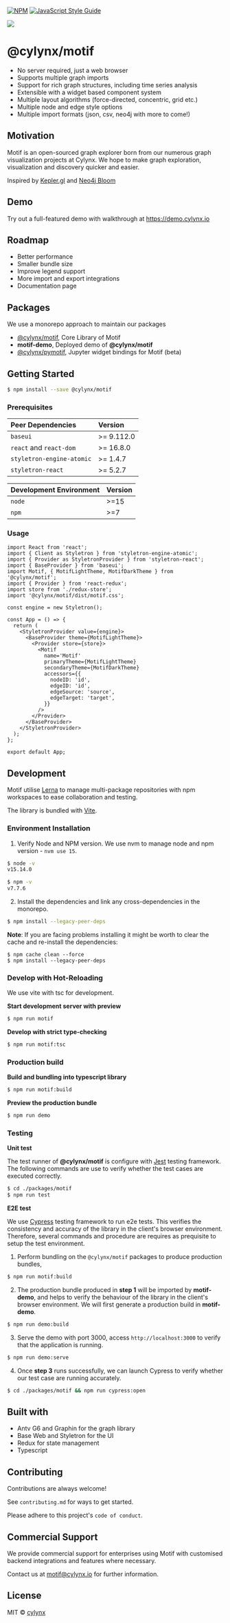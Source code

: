 [![NPM](https://img.shields.io/npm/v/@cylynx/motif.svg)](https://www.npmjs.com/package/@cylynx/motif) [![JavaScript Style Guide](https://img.shields.io/badge/code_style-standard-brightgreen.svg)](https://standardjs.com)

![](motif-demo.gif)
# @cylynx/motif

- No server required, just a web browser
- Supports multiple graph imports
- Support for rich graph structures, including time series analysis
- Extensible with a widget based component system
- Multiple layout algorithms (force-directed, concentric, grid etc.)
- Multiple node and edge style options
- Multiple import formats (json, csv, neo4j with more to come!)

## Motivation

Motif is an open-sourced graph explorer born from our numerous graph visualization projects at Cylynx. We hope to make graph exploration, visualization and discovery quicker and easier.

Inspired by [Kepler.gl](https://github.com/keplergl/kepler.gl) and [Neo4j Bloom](https://neo4j.com/product/bloom/)

## Demo

Try out a full-featured demo with walkthrough at https://demo.cylynx.io

## Roadmap

- Better performance
- Smaller bundle size
- Improve legend support
- More import and export integrations
- Documentation page
## Packages

We use a monorepo approach to maintain our packages

- [@cylynx/motif](https://www.npmjs.com/package/@cylynx/motif), Core Library of Motif
- **motif-demo**, Deployed demo of **@cylynx/motif**
- [@cylynx/pymotif](https://www.npmjs.com/package/@cylynx/pymotif), Jupyter widget bindings for Motif (beta)

## Getting Started

```bash
$ npm install --save @cylynx/motif
```

### Prerequisites

| Peer Dependencies         | Version    |
| :------------------------ | :--------- |
| `baseui`                  | >= 9.112.0 |
| `react` and `react-dom`   | >= 16.8.0  |
| `styletron-engine-atomic` | >= 1.4.7   |
| `styletron-react`         | >= 5.2.7   |

| Development Environment | Version |
| :---------------------- | :------ |
| `node`                  | >=15    |
| `npm`                   | >=7     |

### Usage

```tsx
import React from 'react';
import { Client as Styletron } from 'styletron-engine-atomic';
import { Provider as StyletronProvider } from 'styletron-react';
import { BaseProvider } from 'baseui';
import Motif, { MotifLightTheme, MotifDarkTheme } from '@cylynx/motif';
import { Provider } from 'react-redux';
import store from './redux-store';
import '@cylynx/motif/dist/motif.css';

const engine = new Styletron();

const App = () => {
  return (
    <StyletronProvider value={engine}>
      <BaseProvider theme={MotifLightTheme}>
        <Provider store={store}>
          <Motif
            name='Motif'
            primaryTheme={MotifLightTheme}
            secondaryTheme={MotifDarkTheme}
            accessors={{
              nodeID: 'id',
              edgeID: 'id',
              edgeSource: 'source',
              edgeTarget: 'target',
            }}
          />
        </Provider>
      </BaseProvider>
    </StyletronProvider>
  );
};

export default App;
```

## Development

Motif utilise [Lerna](https://github.com/lerna/lerna) to manage multi-package repositories with npm workspaces to ease collaboration and testing. 

The library is bundled with [Vite](https://github.com/vitejs/vite).

### Environment Installation

1. Verify Node and NPM version. We use nvm to manage node and npm version - `nvm use 15`.

```bash
$ node -v
v15.14.0

$ npm -v
v7.7.6
```

2. Install the dependencies and link any cross-dependencies in the monorepo.

```bash
$ npm install --legacy-peer-deps
```

**Note**: If you are facing problems installing it might be worth to clear the cache and re-install the dependencies:

```
$ npm cache clean --force
$ npm install --legacy-peer-deps
```

### Develop with Hot-Reloading

We use vite with tsc for development.

**Start development server with preview**

```bash
$ npm run motif
```

**Develop with strict type-checking**

```bash
$ npm run motif:tsc
```

### Production build

**Build and bundling into typescript library**

```bash
$ npm run motif:build
```

**Preview the production bundle**

```bash
$ npm run demo
```

### Testing

**Unit test**

The test runner of **@cylynx/motif** is configure with [Jest](https://jestjs.io/) testing framework. The following commands are use to verify whether the test cases are executed correctly.

```bash
$ cd ./packages/motif
$ npm run test
```

**E2E test**

We use [Cypress](https://www.cypress.io/) testing framework to run e2e tests. This verifies the consistency and accuracy of the library in the client's browser environment. Therefore, several commands and procedure are requires as prequisite to setup the test environment.

1. Perform bundling on the `@cylynx/motif` packages to produce production bundles,

```bash
$ npm run motif:build
```

2. The production bundle produced in **step 1** will be imported by **motif-demo**, and helps to verify the behaviour of the library in the client's browser environment. We will first generate a production build in **motif-demo**.

```bash
$ npm run demo:build
```

3. Serve the demo with port 3000, access `http://localhost:3000` to verify that the application is running.

```bash
$ npm run demo:serve
```

4. Once **step 3** runs successfully, we can launch Cypress to verify whether our test case are running accurately.

```bash
$ cd ./packages/motif && npm run cypress:open
```
## Built with

- Antv G6 and Graphin for the graph library
- Base Web and Styletron for the UI
- Redux for state management
- Typescript

## Contributing

Contributions are always welcome!

See `contributing.md` for ways to get started.

Please adhere to this project's `code of conduct`.

## Commercial Support

We provide commercial support for enterprises using Motif with customised backend integrations and features where necessary.

Contact us at motif@cylynx.io for further information.

## License

MIT © [cylynx](https://github.com/cylynx)
